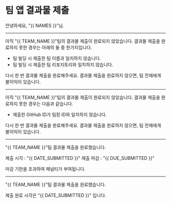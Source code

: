 # 팀 앱 결과물 제출
안녕하세요, "{{ NAMES }}"님.

------

아직 "{{ TEAM_NAME }}"팀의 결과물 제출이 완료되지 않았습니다. 결과물 제출을 완료하지 못한 경우는 아래의 둘 중 한가지입니다.
- 팀 빌딩 시 제출한 팀 이름과 일치하지 않습니다.
- 팀 빌딩 시 제출한 팀 리포지토리와 일치하지 않습니다.

다시 한 번 결과물 제출을 완료해주세요. 결과물 제출을 완료하지 않으면, 팀 전체에게 불이익이 있습니다.

------

아직 "{{ TEAM_NAME }}"팀의 결과물 제출이 완료되지 않았습니다. 결과물 제출을 완료하지 못한 경우는 다음과 같습니다.
- 제출한 GitHub ID가 팀장 ID와 일치하지 않습니다.

다시 한 번 결과물 제출을 완료해주세요. 결과물 제출을 완료하지 않으면, 팀 전체에게 불이익이 있습니다.

------
"{{ TEAM_NAME }}"팀 결과물 제출을 완료했습니다.

제출 시각 : "{{ DATE_SUBMITTED }}" 
제출 마감 : "{{ DUE_SUBMITTED }}"

마감 기한을 초과하여 페널티가 부여됩니다.

------
"{{ TEAM_NAME }}"팀 결과물 제출을 완료했습니다.

제출 완료 시각은 "{{ DATE_SUBMITTED }}" 입니다.
